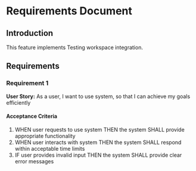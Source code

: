 # Requirements Document

## Introduction

This feature implements Testing workspace integration.

## Requirements

### Requirement 1

**User Story:** As a user, I want to use system, so that I can achieve my goals efficiently

#### Acceptance Criteria

1. WHEN user requests to use system THEN the system SHALL provide appropriate functionality
2. WHEN user interacts with system THEN the system SHALL respond within acceptable time limits
3. IF user provides invalid input THEN the system SHALL provide clear error messages
